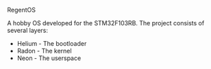 RegentOS

A hobby OS developed for the STM32F103RB. The project consists of several layers:
* Helium - The bootloader
* Radon - The kernel
* Neon - The userspace


